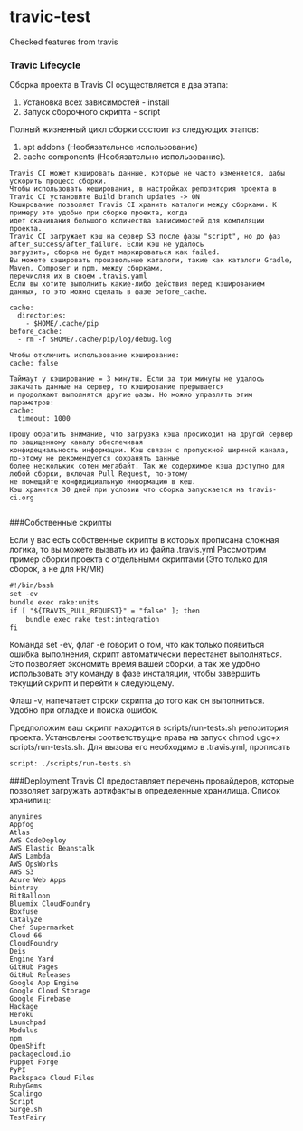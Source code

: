 # travic-test
Checked features from travis

### Travic Lifecycle 
Сборка проекта в Travis CI осуществляется в два этапа:
1. Установка всех зависимостей - install 
2. Запуск сборочного скрипта - script

Полный жизненный цикл сборки состоит из следующих этапов:
1. apt addons (Необязательное использование)
2. cache components  (Необязательно использование). 
```
Travis CI может кэшировать данные, которые не часто изменяется, дабы ускорить процесс сборки. 
Чтобы использовать кеширования, в настройках репозитория проекта в Travic CI установите Build branch updates -> ON
Кэширование позволяет Travis CI хранить каталоги между сборками. К примеру это удобно при сборке проекта, когда 
идет скачивания большого количества зависимостей для компиляции проекта.
Travic CI загружает кэш на сервер S3 после фазы "script", но до фаз after_success/after_failure. Если кэш не удалось 
загрузить, сборка не будет маркироваться как failed.
Вы можете кэшировать произвольные каталоги, такие как каталоги Gradle, Maven, Composer и npm, между сборками, 
перечисляя их в своем .travis.yaml
Если вы хотите выполнить какие-либо действия перед кэшированием данных, то это можно сделать в фазе before_cache.

cache:
  directories:
    - $HOME/.cache/pip
before_cache:
  - rm -f $HOME/.cache/pip/log/debug.log
  
Чтобы отключить использование кэширование:
cache: false

Таймаут у кэширование = 3 минуты. Если за три минуты не удалось закачать данные на сервер, то кэширование прерывается 
и продолжают выполнятся другие фазы. Но можно управлять этим параметров:
cache:
  timeout: 1000
  
Прошу обратить внимание, что загрузка кэша просиходит на другой сервер по защищенному каналу обеспечивая 
конфидециальность информации. Кэш связан с пропускной шириной канала, по-этому не рекомендуется сохранять данные 
более нескольких сотен мегабайт. Так же содержимое кэша доступно для любой сборки, включая Pull Request, по-этому 
не помещайте конфидициальную информацию в кеш.
Кэш хранится 30 дней при условии что сборка запускается на travis-ci.org 
 
```

###Собственные скрипты

Если у вас есть собственные скрипты в которых прописана сложная логика, то вы можете вызвать их
из файла .travis.yml
Рассмотрим пример сборки проекта с отдельными скриптами (Это только для сборок, а не для PR/MR)
```html
#!/bin/bash
set -ev
bundle exec rake:units
if [ "${TRAVIS_PULL_REQUEST}" = "false" ]; then
	bundle exec rake test:integration
fi
```    
Команда set -ev, флаг -е говорит о том, что как только появиться ошибка выполнения, скрипт автоматически
перестанет выполняться. Это позволяет экономить время вашей сборки, а так же удобно использовать
эту команду в фазе инсталяции, чтобы завершить текущий скрипт и перейти к следующему. 
 
Флаш -v, напечатает строки скрипта до того как он выполниться. Удобно при отладке и поиска ошибок. 

Предположим ваш скрипт находится в scripts/run-tests.sh репозитория проекта. Установлены соответствущие права
на запуск chmod ugo+x scripts/run-tests.sh. Для вызова его необходимо в .travis.yml, прописать
```html
script: ./scripts/run-tests.sh
```

###Deployment
Travis CI предоставляет перечень провайдеров, которые позволяет загружать артифакты в определенные хранилища.
Список хранилищ:

    anynines
    Appfog
    Atlas
    AWS CodeDeploy
    AWS Elastic Beanstalk
    AWS Lambda
    AWS OpsWorks
    AWS S3
    Azure Web Apps
    bintray
    BitBalloon
    Bluemix CloudFoundry
    Boxfuse
    Catalyze
    Chef Supermarket
    Cloud 66
    CloudFoundry
    Deis
    Engine Yard
    GitHub Pages
    GitHub Releases
    Google App Engine
    Google Cloud Storage
    Google Firebase
    Hackage
    Heroku
    Launchpad
    Modulus
    npm
    OpenShift
    packagecloud.io
    Puppet Forge
    PyPI
    Rackspace Cloud Files
    RubyGems
    Scalingo
    Script
    Surge.sh
    TestFairy
  